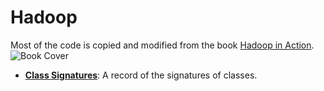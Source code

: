 Hadoop
========

Most of the code is copied and modified from the book [Hadoop in Action](http://www.manning.com/lam/).  
![Book Cover](http://www.manning.com/lam/lam_cover150.jpg)  

* **[Class Signatures](https://github.com/xiaeryu/Hadoop/blob/master/classSignature.md)**: A record of the signatures of classes.
